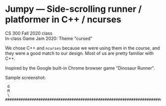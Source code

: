 # Jumpy — Side-scrolling runner / platformer in C++ / ncurses
CS 300 Fall 2020 class  
In-class Game Jam 2020: Theme "cursed"

We chose C++ and `ncurses` because we were using them in the
course, and they were a good match to our design. Most of us
are pretty familiar with C++.

Inspired by the Google built-in Chrome browser game
"Dinosaur Runner".

Sample screenshot:

     O
     M
     \
    ################################################################################
